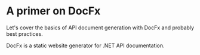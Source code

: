 # A primer on DocFx


<!--more-->

Let's cover the basics of API document generation with DocFx and probably best practices.

DocFx is a static website generator for .NET API documentation.
